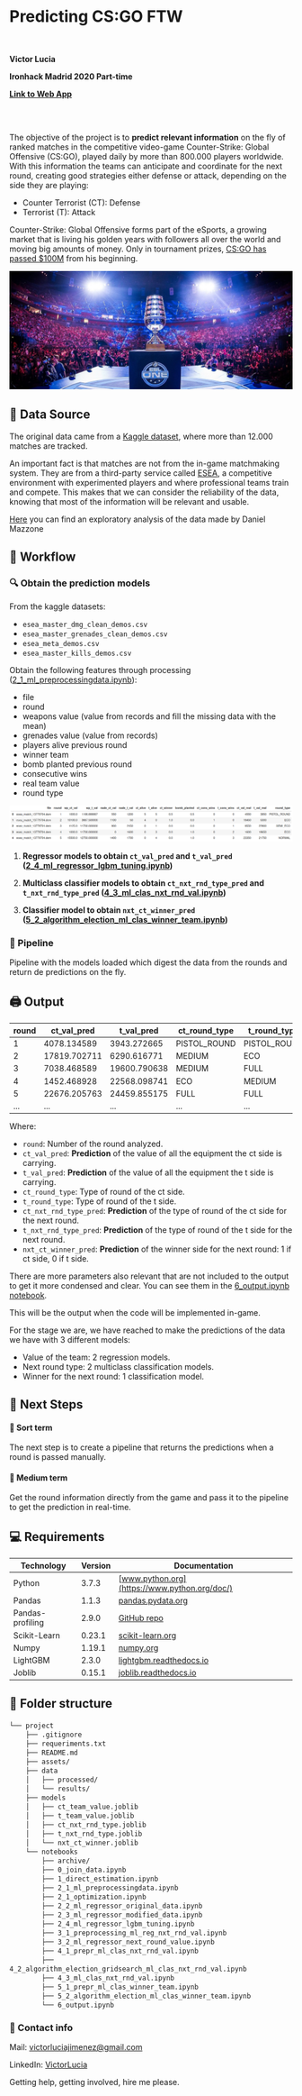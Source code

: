 # Predicting CS:GO FTW

<br>

**Victor Lucia**

**Ironhack Madrid 2020 Part-time**

**[Link to Web App](https://predicting-csgo-app.herokuapp.com/)**
##

<br>

The objective of the project is to **predict relevant information** on the fly of ranked matches in the competitive video-game Counter-Strike: Global Offensive (CS:GO), played daily by more than 800.000 players worldwide. With this information the teams can anticipate and coordinate for the next round, creating good strategies either defense or attack, depending on the side they are playing:
- Counter Terrorist (CT): Defense
- Terrorist (T): Attack

Counter-Strike: Global Offensive forms part of the eSports, a growing market that is living his golden years with followers all over the world and moving big amounts of money. Only in tournament prizes, [CS:GO has passed $100M](https://esportsobserver.com/csgo-passes-100m-totalprize-money/)  from his beginning.

![Image](https://raw.githubusercontent.com/Laserdan/Predicting_CSGO_FTW/master/assets/csgo_cup.jpg)

## :floppy_disk: Data Source

The original data came from a [Kaggle dataset](https://www.kaggle.com/skihikingkevin/csgo-matchmaking-damage), where more than 12.000 matches are tracked. 

An important fact is that matches are not from the in-game matchmaking system. They are from a third-party service called [ESEA](https://play.esea.net/), a competitive environment with experimented players and where professional teams train and compete. This makes that we can consider the reliability of the data, knowing that most of the information will be relevant and usable.

[Here](https://www.kaggle.com/danielmazzone/csgo-data-analysis-and-machine-learning) you can find an exploratory analysis of the data made by Daniel Mazzone


##  :nut_and_bolt: Workflow

### :mag: Obtain the prediction models
From the kaggle datasets:
- <code>esea_master_dmg_clean_demos.csv</code>
- <code>esea_master_grenades_clean_demos.csv</code>
- <code>esea_meta_demos.csv</code>
- <code>esea_master_kills_demos.csv</code>

Obtain the following features through processing ([2_1_ml_preprocessingdata.ipynb](https://github.com/Laserdan/Predicting_CSGO_FTW/blob/master/notebooks/2_1_ml_preprocessingdata.ipynb)):
- file
- round
- weapons value (value from records and fill the missing data with the mean)
- grenades value (value from records)
- players alive previous round
- winner team
- bomb planted previous round
- consecutive wins
- real team value
- round type

![Image](https://raw.githubusercontent.com/Laserdan/Predicting_CSGO_FTW/master/assets/acquisition_table.png)

1. **Regressor models to obtain <code>ct_val_pred</code> and <code>t_val_pred</code> ([2_4_ml_regressor_lgbm_tuning.ipynb](https://github.com/Laserdan/Predicting_CSGO_FTW/blob/master/notebooks/2_4_ml_regressor_lgbm_tuning.ipynb))**

2. **Multiclass classifier models to obtain <code>ct_nxt_rnd_type_pred</code> and <code>t_nxt_rnd_type_pred</code> ([4_3_ml_clas_nxt_rnd_val.ipynb](https://github.com/Laserdan/Predicting_CSGO_FTW/blob/master/notebooks/4_3_ml_clas_nxt_rnd_val.ipynb))**

3. **Classifier model to obtain <code>nxt_ct_winner_pred</code> ([5_2_algorithm_election_ml_clas_winner_team.ipynb](https://github.com/Laserdan/Predicting_CSGO_FTW/blob/master/notebooks/5_2_algorithm_election_ml_clas_winner_team.ipynb))**

### :flags: Pipeline
Pipeline with the models loaded which digest the data from the rounds and return de predictions on the fly.

## :printer: Output


|round|ct_val_pred|t_val_pred|ct_round_type|t_round_type|ct_nxt_rnd_type_pred|t_nxt_rnd_type_pred|nxt_ct_winner_pred|
|----|----|----|----|----|----|----|----|
|	1|  4078.134589|	3943.272665 |	PISTOL_ROUND|	PISTOL_ROUND |	MEDIUM |	ECO |	0|
|	2|	17819.702711|	6290.616771 |	MEDIUM|	        ECO |	        MEDIUM|     FULL|   0|
|	3| 	7038.468589| 	19600.790638| 	MEDIUM| 	    FULL| 	        ECO| 	    MEDIUM| 1|
| 	4| 	1452.468928| 	22568.098741| 	ECO| 	        MEDIUM|         FULL| 	    FULL| 	0|
| 	5| 	22676.205763| 	24459.855175| 	FULL| 	        FULL| 	        ECO| 	    FULL| 	0|
| ...| 	...| 	        ...| 	        ...| 	        ...| 	        ...| 	    ...| 	...|

Where:
- <code>round</code>: Number of the round analyzed.
- <code>ct_val_pred</code>: **Prediction** of the value of all the equipment the ct side is carrying.
- <code>t_val_pred</code>: **Prediction** of the value of all the equipment the t side is carrying.
- <code>ct_round_type</code>: Type of round of the ct side.
- <code>t_round_type</code>: Type of round of the t side.
- <code>ct_nxt_rnd_type_pred</code>: **Prediction** of the type of round of the ct side for the next round.
- <code>t_nxt_rnd_type_pred</code>: **Prediction** of the type of round of the t side for the next round.
- <code>nxt_ct_winner_pred</code>: **Prediction** of the winner side for the next round: 1 if ct side, 0 if t side.

There are more parameters also relevant that are not included to the output to get it more condensed and clear. You can see them in the [6_output.ipynb notebook](https://github.com/Laserdan/Predicting_CSGO_FTW/blob/master/notebooks/6_output.ipynb).

This will be the output when the code will be implemented in-game.

For the stage we are, we have reached to make the predictions of the data we have with 3 different models:
- Value of the team: 2 regression models.
- Next round type: 2 multiclass classification models. 
- Winner for the next round: 1 classification model.

## :rocket: Next Steps

#### :running: Sort term
The next step is to create a pipeline that returns the predictions when a round is passed manually.

#### :walking: Medium term
Get the round information directly from the game and pass it to the pipeline to get the prediction in real-time.

## :computer: Requirements 

| Technology | Version | Documentation | 
| --- | --- | --- |
| Python | 3.7.3 | [www.python.org](https://www.python.org/doc/) |
| Pandas | 1.1.3 | [pandas.pydata.org](https://pandas.pydata.org/docs/reference/index.html) |
| Pandas-profiling | 2.9.0 | [GitHub repo](https://github.com/pandas-profiling/pandas-profiling) |
| Scikit-Learn | 0.23.1 | [scikit-learn.org](https://scikit-learn.org/stable/user_guide.html) |
| Numpy | 1.19.1 | [numpy.org](https://numpy.org/doc/stable/reference/index.html) |
| LightGBM | 2.3.0 | [lightgbm.readthedocs.io](https://lightgbm.readthedocs.io/en/latest/index.html) |
| Joblib | 0.15.1 | [joblib.readthedocs.io](https://joblib.readthedocs.io/en/latest/) |

## :file_folder: Folder structure
```
└── project
    ├── .gitignore
    ├── requeriments.txt
    ├── README.md
    ├── assets/
    ├── data
    │   ├── processed/
    │   └── results/
    ├── models
    │   ├── ct_team_value.joblib
    │   ├── t_team_value.joblib
    │   ├── ct_nxt_rnd_type.joblib
    │   ├── t_nxt_rnd_type.joblib
    │   └── nxt_ct_winner.joblib
    └── notebooks
        ├── archive/
        ├── 0_join_data.ipynb
        ├── 1_direct_estimation.ipynb
        ├── 2_1_ml_preprocessingdata.ipynb
        ├── 2_1_optimization.ipynb
        ├── 2_2_ml_regressor_original_data.ipynb
        ├── 2_3_ml_regressor_modified_data.ipynb
        ├── 2_4_ml_regressor_lgbm_tuning.ipynb
        ├── 3_1_preprocessing_ml_reg_nxt_rnd_val.ipynb
        ├── 3_2_ml_regressor_next_round_value.ipynb
        ├── 4_1_prepr_ml_clas_nxt_rnd_val.ipynb
        ├── 4_2_algorithm_election_gridsearch_ml_clas_nxt_rnd_val.ipynb
        ├── 4_3_ml_clas_nxt_rnd_val.ipynb
        ├── 5_1_prepr_ml_clas_winner_team.ipynb
        ├── 5_2_algorithm_election_ml_clas_winner_team.ipynb
        └── 6_output.ipynb
```



### :love_letter: Contact info
Mail: victorluciajimenez@gmail.com

LinkedIn: [VictorLucia](https://www.linkedin.com/in/victor-lucia/)

Getting help, getting involved, hire me please.

